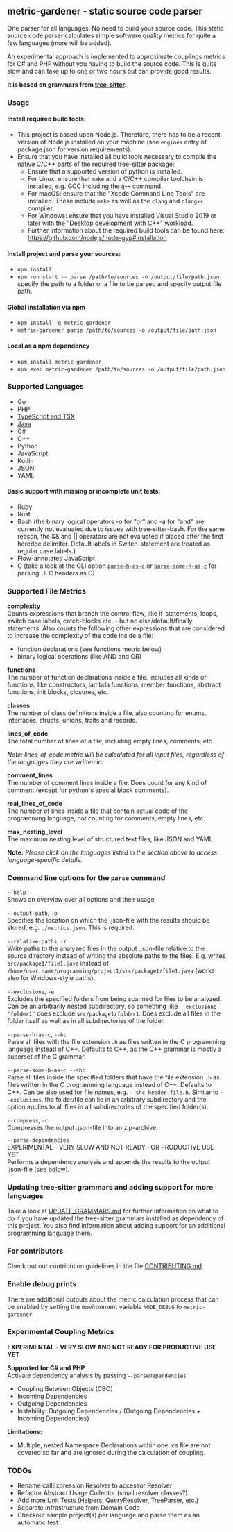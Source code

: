## metric-gardener - static source code parser

One parser for all languages!
No need to build your source code.
This static source code parser calculates simple software quality metrics for quite a few languages (more will be added).

An experimental approach is implemented to approximate couplings metrics for C# and PHP without you having to build the source code.
This is quite slow and can take up to one or two hours but can provide good results.

**It is based on grammars from [tree-sitter](https://github.com/tree-sitter/tree-sitter).**

### Usage

#### Install required build tools:

-   This project is based upon Node.js. Therefore, there has to be a recent version of Node.js installed on your machine (see `engines` entry of package.json for version requirements).
-   Ensure that you have installed all build tools necessary to compile the native C/C++ parts of the required tree-sitter package:
    -   Ensure that a supported version of python is installed.
    -   For Linux: ensure that `make` and a C/C++ compiler toolchain is installed, e.g. GCC including the `g++` command.
    -   For macOS: ensure that the "Xcode Command Line Tools" are installed. These include `make` as well as the `clang` and `clang++` compiler.
    -   For Windows: ensure that you have installed Visual Studio 2019 or later with the "Desktop development with C++" workload.
    -   Further information about the required build tools can be found here: https://github.com/nodejs/node-gyp#installation

#### Install project and parse your sources:

-   `npm install`
-   `npm run start -- parse /path/to/sources -o /output/file/path.json` specify the path to a folder or a file to be parsed and specify output file path.

#### Global installation via npm

-   `npm install -g metric-gardener`
-   `metric-gardener parse /path/to/sources -o /output/file/path.json`

#### Local as a npm dependency

-   `npm install metric-gardener`
-   `npm exec metric-gardener /path/to/sources -o /output/file/path.json`

### Supported Languages

-   Go
-   PHP
-   [TypeScript and TSX](language-specific-doc/TS_TSX.md)
-   [Java](language-specific-doc/Java.md)
-   C#
-   C++
-   Python
-   JavaScript
-   Kotlin
-   JSON
-   YAML

#### Basic support with missing or incomplete unit tests:

-   Ruby
-   Rust
-   Bash (the binary logical operators -o for "or" and -a for "and" are currently not evaluated due to issues with tree-sitter-bash. For the same reason, the && and || operators are not evaluated if placed after the first heredoc delimiter. Default labels in Switch-statement are treated as regular case labels.)
-   Flow-annotated JavaScript
-   C (take a look at the CLI option [`parse-h-as-c`](#command-line-options-for-the-parse-command) or [`parse-some-h-as-c`](#command-line-options-for-the-parse-command) for parsing `.h` C headers as C)

### Supported File Metrics

**complexity**<br>
Counts expressions that branch the control flow, like if-statements, loops, switch case labels, catch-blocks etc. - but no else/default/finally statements. Also counts the following other expressions that are considered to increase the complexity of the code inside a file:

-   function declarations (see functions metric below)
-   binary logical operations (like AND and OR)

**functions**<br>
The number of function declarations inside a file. Includes all kinds of functions, like constructors, lambda functions, member functions, abstract functions, init blocks, closures, etc.

**classes**<br>
The number of class definitions inside a file, also counting for enums, interfaces, structs, unions, traits and records.

**lines_of_code**<br>
The total number of lines of a file, including empty lines, comments, etc.

_Note: lines_of_code metric will be calculated for all input files, regardless of the languages they are written in._

**comment_lines**<br>
The number of comment lines inside a file. Does count for any kind of comment (except for python's special block comments).

**real_lines_of_code**<br>
The number of lines inside a file that contain actual code of the programming language, not counting for comments, empty lines, etc.

**max_nesting_level**<br>
The maximum nesting level of structured text files, like JSON and YAML.

**Note:** _Please click on the languages listed in the section above to access language-specific details._

### Command line options for the `parse` command

`--help`<br>
Shows an overview over all options and their usage

`--output-path`, `-o`<br>
Specifies the location on which the .json-file with the results should be stored, e.g. `./metrics.json`. This is required.

`--relative-paths`, `-r`<br>
Write paths to the analyzed files in the output .json-file relative to the source directory instead of writing the absolute paths to the files. E.g. writes `src/package1/file1.java` instead of `/home/user.name/programming/project1/src/package1/file1.java` (works also for Windows-style paths).

`--exclusions`, `-e`<br>
Excludes the specified folders from being scanned for files to be analyzed. Can be an arbitrarily nested subdirectory, so something like `--exclusions "folder1"` does exclude `src/package1/folder1`. Does exclude all files in the folder itself as well as in all subdirectories of the folder.

`--parse-h-as-c`, `--hc`<br>
Parse all files with the file extension `.h` as files written in the C programming language instead of C++. Defaults to C++, as the C++ grammar is mostly a superset of the C grammar.

`--parse-some-h-as-c`, `--shc`<br>
Parse all files inside the specified folders that have the file extension `.h` as files written in the C programming language instead of C++. Defaults to C++. Can be also used for file names, e.g. `--shc header-file.h`. Similar to `--exclusions`, the folder/file can lie in an arbitrary subdirectory and the option applies to all files in all subdirectories of the specified folder(s).

`--compress`, `-c`<br>
Compresses the output .json-file into an zip-archive.

`--parse-dependencies`<br>
EXPERIMENTAL - VERY SLOW AND NOT READY FOR PRODUCTIVE USE YET<br>
Performs a dependency analysis and appends the results to the output .json-file (see [below](#experimental-coupling-metrics)).

### Updating tree-sitter grammars and adding support for more languages

Take a look at [UPDATE_GRAMMARS.md](UPDATE_GRAMMARS.md) for further information on what to do if you have updated the tree-sitter grammars installed as dependency of this project. You also find information about adding support for an additional programming language there.

### For contributors

Check out our contribution guidelines in the file [CONTRIBUTING.md](CONTRIBUTING.md).

### Enable debug prints

There are additional outputs about the metric calculation process that can be enabled by setting the
environment variable `NODE_DEBUG` to `metric-gardener`.

### Experimental Coupling Metrics

**EXPERIMENTAL - VERY SLOW AND NOT READY FOR PRODUCTIVE USE YET**

**Supported for C# and PHP**<br>
Activate dependency analysis by passing `--parseDependencies`

-   Coupling Between Objects (CBO)
-   Incoming Dependencies
-   Outgoing Dependencies
-   Instability: Outgoing Dependencies / (Outgoing Dependencies + Incoming Dependencies)

**Limitations:**<br>

-   Multiple, nested Namespace Declarations within one .cs file are not covered so far and are ignored during the calculation of coupling.

### TODOs

-   Rename callExpression Resolver to accessor Resolver
-   Refactor Abstract Usage Collector (small resolver classes?)
-   Add more Unit Tests (Helpers, QueryResolver, TreeParser, etc.)
-   Separate Infrastructure from Domain Code
-   Checkout sample project(s) per language and parse them as an automatic test

